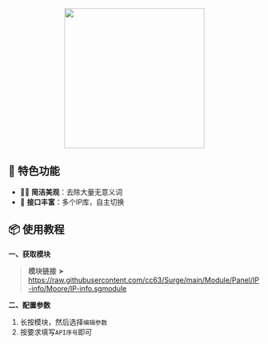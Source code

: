 <div align="center">
    
<img src="https://raw.githubusercontent.com/cc63/Surge/main/Module/Panel/IP-info/Moore/IP.png" width="280">

</div>

## 🌟 特色功能

- 🧑‍🎨 **简洁美观**：去除大量无意义词
- 📱 **接口丰富**：多个IP库，自主切换

## 📦 使用教程

**一、获取模块**

> **模块链接** ➤  https://raw.githubusercontent.com/cc63/Surge/main/Module/Panel/IP-info/Moore/IP-info.sgmodule


**二、配置参数**

1. 长按模块，然后选择`编辑参数`
2. 按要求填写`API序号`即可
